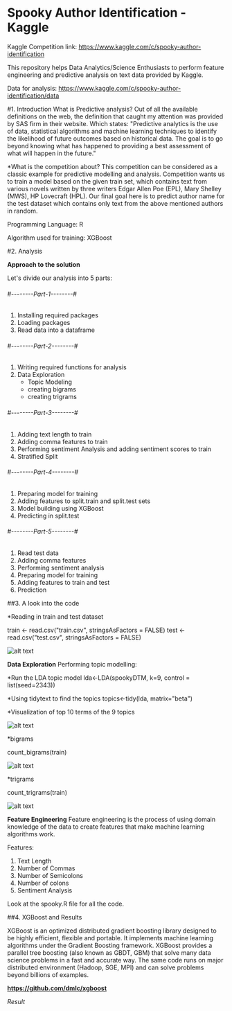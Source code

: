 # Spooky Author Identification - Kaggle

Kaggle Competition link: https://www.kaggle.com/c/spooky-author-identification

This repository helps Data Analytics/Science Enthusiasts to perform feature engineering and predictive analysis on text data provided by Kaggle.

Data for analysis: https://www.kaggle.com/c/spooky-author-identification/data

#1. Introduction
What is Predictive analysis?
Out of all the available definitions on the web, the definition that caught my attention was provided by SAS firm in their website. Which states: "Predictive analytics is the use of data, statistical algorithms and machine learning techniques to identify the likelihood of future outcomes based on historical data. The goal is to go beyond knowing what has happened to providing a best assessment of what will happen in the future."

*What is the competition about?
This competition can be considered as a classic example for predictive modelling and analysis. Competition wants us to train a model based on the given train set, which contains text from various novels written by three writers Edgar Allen Poe (EPL), Mary Shelley (MWS), HP Lovecraft (HPL). Our final goal here is to predict author name for the test dataset which contains only text from the above mentioned authors in random.

Programming Language: R 

Algorithm used for training: XGBoost

#2. Analysis

**Approach to the solution**

Let's divide our analysis into 5 parts:

###### #--------Part-1--------#
 1. Installing required packages
 2. Loading packages
 3. Read data into a dataframe


###### #--------Part-2--------#
 1. Writing required functions for analysis
 2. Data Exploration 
    - Topic Modeling
    - creating bigrams
    - creating trigrams

###### #--------Part-3--------#
 1. Adding text length to train 
 2. Adding comma features to train
 3. Performing sentiment Analysis and adding sentiment scores to train
 4. Stratified Split

###### #--------Part-4--------#
 1. Preparing model for training
 2. Adding features to split.train and split.test sets
 3. Model building using XGBoost
 4. Predicting in split.test

###### #--------Part-5--------#
 1. Read test data
 2. Adding comma features
 3. Performing sentiment analysis
 4. Preparing model for training
 5. Adding features to train and test
 6. Prediction


##3. A look into the code

*Reading in train and test dataset

train <- read.csv("train.csv", stringsAsFactors = FALSE)
test <- read.csv("test.csv", stringsAsFactors = FALSE)

![alt text](https://raw.githubusercontent.com/chandrahas-reddy/spooky-author-kaggle/blob/chandrahas/topics.jpeg
)

**Data Exploration**
Performing topic modelling:

*Run the LDA topic model
lda<-LDA(spookyDTM, k=9, control = list(seed=2343))

*Using tidytext to find the topics
topics<-tidy(lda, matrix="beta")

*Visualization of top 10 terms of the 9 topics

![alt text](https://raw.githubusercontent.com/chandrahas-reddy/spooky-author-kaggle/blob/chandrahas/topics.jpeg)

*bigrams

count_bigrams(train)

![alt text](https://raw.githubusercontent.com/chandrahas-reddy/spooky-author-kaggle/blob/chandrahas/bigrams.PNG)

*trigrams

count_trigrams(train)

![alt text](https://raw.githubusercontent.com/chandrahas-reddy/spooky-author-kaggle/blob/chandrahas/trigrams.PNG)

**Feature Engineering**
Feature engineering is the process of using domain knowledge of the data to create features that make machine learning algorithms work.

Features:
1. Text Length
2. Number of Commas
3. Number of Semicolons
4. Number of colons
5. Sentiment Analysis

Look at the spooky.R file for all the code.

##4. XGBoost and Results

XGBoost is an optimized distributed gradient boosting library designed to be highly efficient, flexible and portable. It implements machine learning algorithms under the Gradient Boosting framework. XGBoost provides a parallel tree boosting (also known as GBDT, GBM) that solve many data science problems in a fast and accurate way. The same code runs on major distributed environment (Hadoop, SGE, MPI) and can solve problems beyond billions of examples.

**https://github.com/dmlc/xgboost**

*Result*
